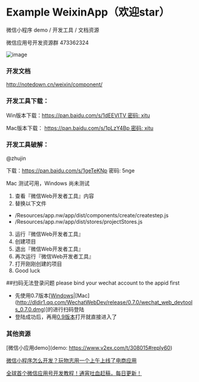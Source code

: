 # Example WeixinApp（欢迎star）

微信小程序 demo / 开发工具 / 文档资源

微信应用号开发资源群 473362324

![image](https://raw.githubusercontent.com/allan2coder/weixinApp/master/image/screenshot.png)


### 开发文档

http://notedown.cn/weixin/component/

### 开发工具下载：

Win版本下载：https://pan.baidu.com/s/1dEEVITV 密码: xitu

Mac版本下载： https://pan.baidu.com/s/1pLzY4Bp 密码: xitu


### 开发工具破解：

@zhujin

下载：https://pan.baidu.com/s/1geTeKNp 密码: 5nge

Mac 测试可用，Windows 尚未测试

1. 查看『微信Web开发者工具』内容
2. 替换以下文件
  * /Resources/app.nw/app/dist/components/create/createstep.js
  * /Resources/app.nw/app/dist/stores/projectStores.js
3. 运行『微信Web开发者工具』
4. 创建项目
5. 退出『微信Web开发者工具』
6. 再次运行『微信Web开发者工具』
7. 打开刚刚创建的项目
8. Good luck


##扫码无法登录问题 please bind your wechat account to the appid first

* 先使用0.7版本[[Windows](http://dldir1.qq.com/WechatWebDev/release/0.7.0/wechat_web_devtools_0.7.0_x64.exe)|[Mac] (http://dldir1.qq.com/WechatWebDev/release/0.7.0/wechat_web_devtools_0.7.0.dmg)]的进行扫码登陆
* 登陆成功后，再用[0.9版本](https://pan.baidu.com/s/1pLTKIqJ)打开就直接进入了


### 其他资源

[微信小应用demo](demo: https://www.v2ex.com/t/308015#reply60)

[微信小程序怎么开发？玩物志用一个上午上线了电商应用](http://www.ifanr.com/721124)

[全球首个微信应用号开发教程！通宵吐血赶稿，每日更新！](https://my.oschina.net/wwnick/blog/750055)

